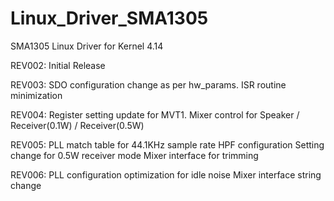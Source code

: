 # Linux_Driver_SMA1305
SMA1305 Linux Driver for Kernel 4.14

REV002: Initial Release

REV003: SDO configuration change as per hw_params.
		ISR routine minimization

REV004: Register setting update for MVT1.
		Mixer control for Speaker / Receiver(0.1W) / Receiver(0.5W)

REV005: PLL match table for 44.1KHz sample rate
		HPF configuration
		Setting change for 0.5W receiver mode
		Mixer interface for trimming

REV006: PLL configuration optimization for idle noise
		Mixer interface string change
